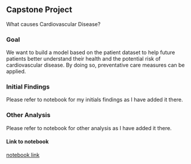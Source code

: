 ## Capstone Project

What causes Cardiovascular Disease?

### Goal

We want to build a model based on the patient dataset to help future patients better understand their health and the potential risk of cardiovascular disease. By doing so, preventative care measures can be applied. 

### Initial Findings

Please refer to notebook for my initials findings as I have added it there.

### Other Analysis

Please refer to notebook for other analysis as I have added it there.

#### Link to notebook

[notebook link](https://github.com/seyfullah642/ml-and-ai/blob/main/uc-berkley/capstone/capstone.ipynb)